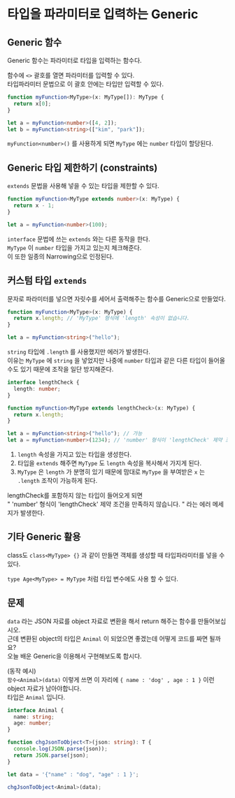 # 타입을 파라미터로 입력하는 Generic

## Generic 함수

Generic 함수는 파라미터로 타입을 입력하는 함수다.

함수에 `<>` 괄호를 열면 파라미터를 입력할 수 있다.  
타입파라미터 문법으로 이 괄호 안에는 타입만 입력할 수 있다.

```ts
function myFunction<MyType>(x: MyType[]): MyType {
  return x[0];
}

let a = myFunction<number>([4, 2]);
let b = myFunction<string>(["kim", "park"]);
```

`myFunction<number>()` 를 사용하게 되면 `MyType` 에는 `number` 타입이 할당된다.

## Generic 타입 제한하기 (constraints)

`extends` 문법을 사용해 넣을 수 있는 타입을 제한할 수 있다.

```ts
function myFunction<MyType extends number>(x: MyType) {
  return x - 1;
}

let a = myFunction<number>(100);
```

`interface` 문법에 쓰는 `extends` 와는 다른 동작을 한다.  
`MyType` 이 `number` 타입을 가지고 있는지 체크해준다.  
이 또한 일종의 Narrowing으로 인정된다.

## 커스텀 타입 `extends`

문자로 파라미터를 넣으면 자릿수를 세어서 출력해주는 함수를 Generic으로 만들었다.

```ts
function myFunction<MyType>(x: MyType) {
  return x.length; // 'MyType' 형식에 'length' 속성이 없습니다.
}

let a = myFunction<string>("hello");
```

`string` 타입에 `.length` 를 사용했지만 에러가 발생한다.  
이유는 `MyType` 에 `string` 을 넣었지만 나중에 `number` 타입과 같은 다른 타입이 들어올 수도 있기 때문에 조작을 일단 방지해준다.

```ts
interface lengthCheck {
  length: number;
}

function myFunction<MyType extends lengthCheck>(x: MyType) {
  return x.length;
}

let a = myFunction<string>("hello"); // 가능
let a = myFunction<number>(1234); // 'number' 형식이 'lengthCheck' 제약 조건을 만족하지 않습니다.
```

1. `length` 속성을 가지고 있는 타입을 생성한다.
2. 타입을 `extends` 해주면 `MyType` 도 `length` 속성을 복사해서 가지게 된다.
3. `MyType` 은 `length` 가 분명히 있기 때문에 맘대로 `MyType` 을 부여받은 `x` 는 `.length` 조작이 가능하게 된다.

lengthCheck를 포함하지 않는 타입이 들어오게 되면  
" 'number' 형식이 'lengthCheck' 제약 조건을 만족하지 않습니다. " 라는 에러 메세지가 발생한다.

## 기타 Generic 활용

class도 `class<MyType> {}` 과 같이 만들면 객체를 생성할 때 타입파라미터를 넣을 수 있다.

`type Age<MyType> = MyType` 처럼 타입 변수에도 사용 할 수 있다.

## 문제

`data` 라는 JSON 자료를 object 자료로 변환을 해서 return 해주는 함수를 만들어보십시오.  
근데 변환된 object의 타입은 `Animal` 이 되었으면 좋겠는데 어떻게 코드를 짜면 될까요?  
오늘 배운 Generic을 이용해서 구현해보도록 합시다.

(동작 예시)  
`함수<Animal>(data)` 이렇게 쓰면 이 자리에 `{ name : 'dog' , age : 1 }` 이런 object 자료가 남아야합니다.  
타입은 `Animal` 입니다.

```ts
interface Animal {
  name: string;
  age: number;
}

function chgJsonToObject<T>(json: string): T {
  console.log(JSON.parse(json));
  return JSON.parse(json);
}

let data = '{"name" : "dog", "age" : 1 }';

chgJsonToObject<Animal>(data);
```
